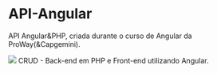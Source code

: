 # API-Angular
API Angular&PHP, criada durante o curso de Angular da ProWay(&amp;Capgemini).


<img src="https://cdn.discordapp.com/attachments/468483471468265492/1054826046463156364/API_ANGULAR.png">
CRUD - Back-end em PHP e Front-end utilizando Angular.
